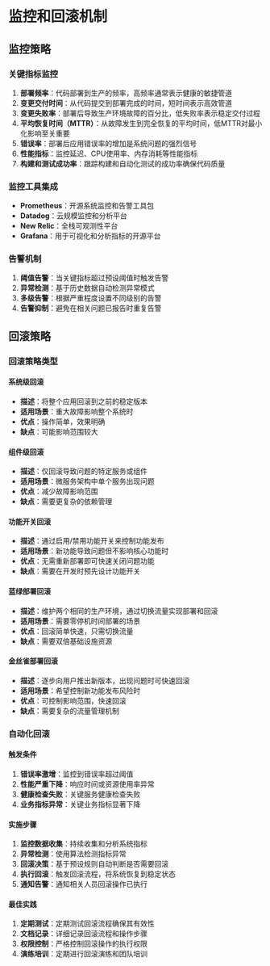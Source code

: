 # 监控和回滚机制

## 监控策略

### 关键指标监控
1. **部署频率**：代码部署到生产的频率，高频率通常表示健康的敏捷管道
2. **变更交付时间**：从代码提交到部署完成的时间，短时间表示高效管道
3. **变更失败率**：部署后导致生产环境故障的百分比，低失败率表示稳定交付过程
4. **平均恢复时间（MTTR）**：从故障发生到完全恢复的平均时间，低MTTR对最小化影响至关重要
5. **错误率**：部署后应用错误率的增加是系统问题的强烈信号
6. **性能指标**：监控延迟、CPU使用率、内存消耗等性能指标
7. **构建和测试成功率**：跟踪构建和自动化测试的成功率确保代码质量

### 监控工具集成
- **Prometheus**：开源系统监控和告警工具包
- **Datadog**：云规模监控和分析平台
- **New Relic**：全栈可观测性平台
- **Grafana**：用于可视化和分析指标的开源平台

### 告警机制
1. **阈值告警**：当关键指标超过预设阈值时触发告警
2. **异常检测**：基于历史数据自动检测异常模式
3. **多级告警**：根据严重程度设置不同级别的告警
4. **告警抑制**：避免在相关问题已报告时重复告警

## 回滚策略

### 回滚策略类型

#### 系统级回滚
- **描述**：将整个应用回滚到之前的稳定版本
- **适用场景**：重大故障影响整个系统时
- **优点**：操作简单，效果明确
- **缺点**：可能影响范围较大

#### 组件级回滚
- **描述**：仅回滚导致问题的特定服务或组件
- **适用场景**：微服务架构中单个服务出现问题
- **优点**：减少故障影响范围
- **缺点**：需要更复杂的依赖管理

#### 功能开关回滚
- **描述**：通过启用/禁用功能开关来控制功能发布
- **适用场景**：新功能导致问题但不影响核心功能时
- **优点**：无需重新部署即可快速关闭问题功能
- **缺点**：需要在开发时预先设计功能开关

#### 蓝绿部署回滚
- **描述**：维护两个相同的生产环境，通过切换流量实现部署和回滚
- **适用场景**：需要零停机时间部署的场景
- **优点**：回滚简单快速，只需切换流量
- **缺点**：需要双倍基础设施资源

#### 金丝雀部署回滚
- **描述**：逐步向用户推出新版本，出现问题时可快速回滚
- **适用场景**：希望控制新功能发布风险时
- **优点**：可控制影响范围，快速回滚
- **缺点**：需要复杂的流量管理机制

### 自动化回滚

#### 触发条件
1. **错误率激增**：监控到错误率超过阈值
2. **性能严重下降**：响应时间或资源使用率异常
3. **健康检查失败**：关键服务健康检查失败
4. **业务指标异常**：关键业务指标显著下降

#### 实施步骤
1. **监控数据收集**：持续收集和分析系统指标
2. **异常检测**：使用算法检测指标异常
3. **回滚决策**：基于预设规则自动判断是否需要回滚
4. **执行回滚**：触发回滚流程，将系统恢复到稳定状态
5. **通知告警**：通知相关人员回滚操作已执行

#### 最佳实践
1. **定期测试**：定期测试回滚流程确保其有效性
2. **文档记录**：详细记录回滚流程和操作步骤
3. **权限控制**：严格控制回滚操作的执行权限
4. **演练培训**：定期进行回滚演练和团队培训